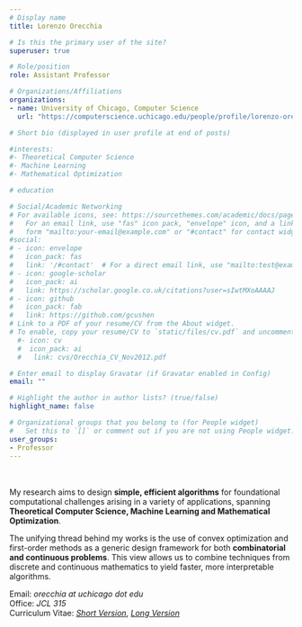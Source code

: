```yaml
---
# Display name
title: Lorenzo Orecchia

# Is this the primary user of the site?
superuser: true

# Role/position
role: Assistant Professor

# Organizations/Affiliations
organizations:
- name: University of Chicago, Computer Science
  url: "https://computerscience.uchicago.edu/people/profile/lorenzo-orecchia/"

# Short bio (displayed in user profile at end of posts)

#interests:
#- Theoretical Computer Science
#- Machine Learning
#- Mathematical Optimization

# education

# Social/Academic Networking
# For available icons, see: https://sourcethemes.com/academic/docs/page-builder/#icons
#   For an email link, use "fas" icon pack, "envelope" icon, and a link in the
#   form "mailto:your-email@example.com" or "#contact" for contact widget.
#social:
# - icon: envelope
#   icon_pack: fas
#   link: '/#contact'  # For a direct email link, use "mailto:test@example.org".
# - icon: google-scholar
#   icon_pack: ai
#   link: https://scholar.google.co.uk/citations?user=sIwtMXoAAAAJ
# - icon: github
#   icon_pack: fab
#   link: https://github.com/gcushen
# Link to a PDF of your resume/CV from the About widget.
# To enable, copy your resume/CV to `static/files/cv.pdf` and uncomment the lines below.
  #- icon: cv
  #  icon_pack: ai
  #   link: cvs/Orecchia_CV_Nov2012.pdf

# Enter email to display Gravatar (if Gravatar enabled in Config)
email: ""

# Highlight the author in author lists? (true/false)
highlight_name: false

# Organizational groups that you belong to (for People widget)
#   Set this to `[]` or comment out if you are not using People widget.
user_groups:
- Professor
---
```

\
\
My research aims to design __simple, efficient algorithms__ for foundational computational challenges arising in a variety of applications, spanning __Theoretical Computer Science, Machine Learning and Mathematical Optimization__.

The unifying thread behind my works is the use of convex optimization and first-order methods as a generic design framework for both __combinatorial and continuous problems__. This view allows us to combine techniques from discrete and continuous mathematics to yield faster, more interpretable algorithms.

Email: _orecchia at uchicago dot edu_ \
Office: _JCL 315_ \
Curriculum Vitae: [_Short Version_](cvs/CV-lo.pdf), [_Long Version_](cvs/LongCV-lo.pdf)
